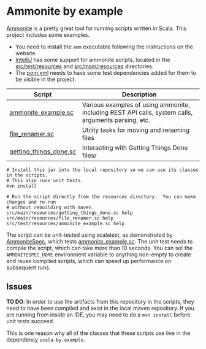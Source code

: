 Ammonite by example
==============================================================================

[Ammonite] is a pretty great tool for running scripts written in Scala.  This project includes some
examples.

* You need to install the `amm` executable following the instructions on the website.
* [IntelliJ](https://www.jetbrains.com/help/idea/work-with-scala-worksheet-and-ammonite.html) has
  some support for ammonite scripts, located in the [src/test/resources](src/test/resources) and
  [src/main/resources](src/main/resources) directories.
* The [pom.xml](pom.xml) needs to have some test dependencies added for them to be visible in the
  project.

| Script                   | Description                                                                                         |
|--------------------------|-----------------------------------------------------------------------------------------------------|
| [ammonite_example.sc]    | Various examples of using ammonite, including REST API calls, system calls, arguments parsing, etc. |
| [file_renamer.sc]        | Utility tasks for moving and renaming files                                                         |
| [getting_things_done.sc] | Interacting with Getting Things Done filesr                                                         |

```
# Install this jar into the local repository so we can use its classes in the scripts.
# This also runs unit tests.
mvn install

# Run the script directly from the resources directory.  You can make changes and re-run
# without rebuilding with maven.
src/main/resources/getting_things_done.sc help
src/main/resources/file_renamer.sc help
src/test/resources/ammonite_example.sc help
```

The script can be unit-tested using scalatest, as demonstrated by [AmmoniteSpec], which tests [ammonite_example.sc].
The unit test needs to compile the script, which can take more than 10 seconds. You can set the `AMMONITESPEC_HOME`
environment variable to anything non-empty to create and reuse compiled scripts, which can speed up performance on 
subsequent runs.

[Ammonite]: https://ammonite.io/
[AmmoniteSpec]: src/test/scala/com/skraba/byexample/scala/ammonite/AmmoniteSpec.scala
[ammonite_example.sc]: src/test/resources/ammonite_example.sc
[file_renamer.sc]: src/main/resources/file_renamer.sc
[getting_things_done.sc]: src/main/resources/getting_things_done.sc

Issues
------------------------------------------------------------------------------

**TO DO**: In order to use the artifacts from this repository in the scripts, they need to have been compiled and exist
in the local maven repository.  If you are running from inside an IDE, you may need to do a `mvn install` before
unit tests succeed.

This is one reason why all of the classes that these scripts use live in the dependency `scala-by-example`.
